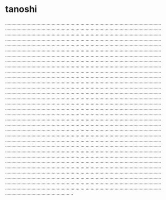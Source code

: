 # tanoshi

......................................................................................................................................................................................................................................................................................................................................................................................................................................................................................................................................................................................................................................................................................................................................................................................................................................................................................................................................................................................................................................................................................................................................................................................................................................................................................................................................................................................................................................................................................................................................................................................................................................................................................................................................................................................................................................................................................................................................................................................................................................................................................................................................................................................................................................................................................................................................................................................................................................................................................................................................................................................................................................................................................................................................................................................................................................................................................................................................................................................................................................................................................................................................................................................................................................................................................................................................................................................................................................................................................................................................................................................................................................................................................................................................................................................................................................................................................................................................................................................................................................................................................................................................................................................